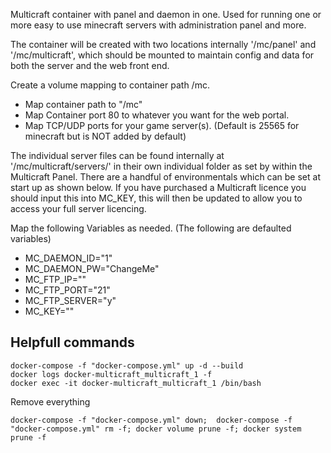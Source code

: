 Multicraft container with panel and daemon in one.
Used for running one or more easy to use minecraft servers with administration panel and more. 



The container will be created with two locations internally '/mc/panel' and '/mc/multicraft', which should be mounted to maintain config and data for both the server and the web front end.

Create a volume mapping to container path /mc.
 - Map container path to "/mc"
 - Map Container port 80 to whatever you want for the web portal.
 - Map TCP/UDP ports for your game server(s). (Default is 25565 for minecraft but is NOT added by default)


The individual server files can be found internally at '/mc/multicraft/servers/' in their own individual folder as set by within the Multicraft Panel. There are a handful of environmentals which can be set at start up as shown below. If you have purchased a Multicraft licence you should input this into MC_KEY, this will then be updated to allow you to access your full server licencing.

Map the following Variables as needed. (The following are defaulted variables)
- MC_DAEMON_ID="1"
- MC_DAEMON_PW="ChangeMe"
- MC_FTP_IP=""
- MC_FTP_PORT="21"
- MC_FTP_SERVER="y"
- MC_KEY=""


## Helpfull commands

```
docker-compose -f "docker-compose.yml" up -d --build
docker logs docker-multicraft_multicraft_1 -f  
docker exec -it docker-multicraft_multicraft_1 /bin/bash
```

Remove everything
```
docker-compose -f "docker-compose.yml" down;  docker-compose -f "docker-compose.yml" rm -f; docker volume prune -f; docker system prune -f
```
